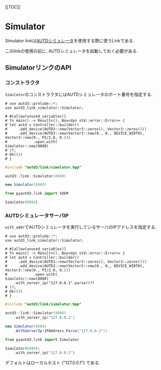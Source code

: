 [[_TOC_]]

# Simulator

Simulator linkは[AUTDシミュレータ](../../Simulator/simulator.md)を使用する際に使うLinkである.

このlinkの使用の前に, AUTDシミュレータを起動しておく必要がある.

## SimulatorリンクのAPI

### コンストラクタ

`Simulator`のコンストラクタにはAUTDシミュレータのポート番号を指定する.

```rust,should_panic
# use autd3::prelude::*;
use autd3_link_simulator::Simulator;

# #[allow(unused_variables)]
# fn main() -> Result<(), Box<dyn std::error::Error>> {
# let autd = Controller::builder()
#     .add_device(AUTD3::new(Vector3::zeros(), Vector3::zeros()))
#     .add_device(AUTD3::new(Vector3::new(0., 0., DEVICE_WIDTH), Vector3::new(0., PI/2.0, 0.)))
#            .open_with(
Simulator::new(8080)
# )?;
# Ok(())
# }
```

```cpp
#include "autd3/link/simulator.hpp"

autd3::link::Simulator(8080)
```

```cs
new Simulator(8080)
```

```python
from pyautd3.link import SOEM

Simulator(8080)
```

### AUTDシミュレータサーバIP

`with_addr`でAUTDシミュレータを実行しているサーバのIPアドレスを指定する.

```rust,should_panic
# use autd3::prelude::*;
use autd3_link_simulator::Simulator;

# #[allow(unused_variables)]
# fn main() -> Result<(), Box<dyn std::error::Error>> {
# let autd = Controller::builder()
#     .add_device(AUTD3::new(Vector3::zeros(), Vector3::zeros()))
#     .add_device(AUTD3::new(Vector3::new(0., 0., DEVICE_WIDTH), Vector3::new(0., PI/2.0, 0.)))
#            .open_with(
Simulator::new(8080)
    .with_server_ip("127.0.0.1".parse()?)
# )?;
# Ok(())
# }
```

```cpp
#include "autd3/link/simulator.hpp"

autd3::link::Simulator(8080)
    .with_server_ip("127.0.0.1")
```

```cs
new Simulator(8080)
    .WithServerIp(IPAddress.Parse("127.0.0.1"))
```

```python
from pyautd3.link import Simulator

Simulator(8080)\
    .with_server_ip("127.0.0.1")
```

デフォルトはローカルホスト ("127.0.0.1") である.
